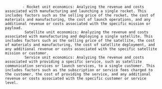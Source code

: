 			- Rocket unit economics: Analyzing the revenue and costs associated with manufacturing and launching a single rocket. This includes factors such as the selling price of the rocket, the cost of materials and manufacturing, the cost of launch operations, and any additional revenue or costs associated with the specific mission or payload.
			 Satellite unit economics: Analyzing the revenue and costs associated with manufacturing and deploying a single satellite. This includes factors such as the selling price of the satellite, the cost of materials and manufacturing, the cost of satellite deployment, and any additional revenue or costs associated with the specific satellite mission or customer.
			 Service unit economics: Analyzing the revenue and costs associated with providing a specific service, such as satellite communication services or launch services, to a single customer. This includes factors such as the subscription or service fees charged to the customer, the cost of providing the service, and any additional revenue or costs associated with the specific customer or service level.



